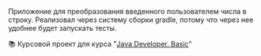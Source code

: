 Приложение для преобразования введенного пользователем числа в строку.
Реализовал через систему сборки gradle, потому что через нее удобнее будет запускать тесты.

📚 Курсовой проект для курса "<a href="https://otus.ru/lessons/java-basic/?utm_source=github&utm_medium=free&utm_campaign=otus" rel="nofollow">Java Developer. Basic</a>"
